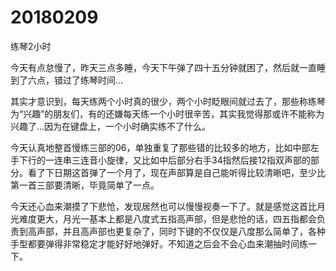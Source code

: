 # 20180209

练琴2小时

今天有点怠慢了，昨天三点多睡，今天下午弹了四十五分钟就困了，然后就一直睡到了六点，错过了练琴时间...

其实才意识到，每天练两个小时真的很少，两个小时眨眼间就过去了，那些称练琴为“兴趣”的朋友们，有的还嫌每天练一个小时很辛苦，其实我觉得那或许不能称为兴趣了...因为在键盘上，一个小时确实练不了什么。

今天认真地整首慢练三部的06，单独重复了那些错的比较多的地方，比如中部左手下行的一连串三连音小旋律，又比如中后部分右手34指然后接12指双声部的部分。看了下日期这首弹了一个月了，现在声部算是自己能听得比较清晰吧，至少比第一首三部要清晰，毕竟简单了一点。

今天还心血来潮摸了下悲怆，发现居然也可以慢慢视奏一下了。就是感觉这首比月光难度更大，月光一基本上都是八度式五指高声部，但是悲怆的话，四五指都会负责到高声部，并且高声部也更复杂了，同时下键的不仅仅是八度那么简单了，各种手型都要弹得非常稳定才能好好地弹好。不知道之后会不会心血来潮抽时间练一下。
